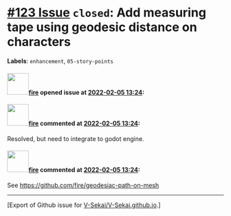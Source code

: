 # [\#123 Issue](https://github.com/V-Sekai/V-Sekai.github.io/issues/123) `closed`: Add measuring tape using geodesic distance on characters
**Labels**: `enhancement`, `05-story-points`


#### <img src="https://avatars.githubusercontent.com/u/32321?u=c2e06a3d2b49a467aa907e54aa259516440267cc&v=4" width="50">[fire](https://github.com/fire) opened issue at [2022-02-05 13:24](https://github.com/V-Sekai/V-Sekai.github.io/issues/123):



#### <img src="https://avatars.githubusercontent.com/u/32321?u=c2e06a3d2b49a467aa907e54aa259516440267cc&v=4" width="50">[fire](https://github.com/fire) commented at [2022-02-05 13:24](https://github.com/V-Sekai/V-Sekai.github.io/issues/123#issuecomment-1079985278):

Resolved, but need to integrate to godot engine.

#### <img src="https://avatars.githubusercontent.com/u/32321?u=c2e06a3d2b49a467aa907e54aa259516440267cc&v=4" width="50">[fire](https://github.com/fire) commented at [2022-02-05 13:24](https://github.com/V-Sekai/V-Sekai.github.io/issues/123#issuecomment-1079985526):

See https://github.com/fire/geodesiac-path-on-mesh


-------------------------------------------------------------------------------



[Export of Github issue for [V-Sekai/V-Sekai.github.io](https://github.com/V-Sekai/V-Sekai.github.io).]
